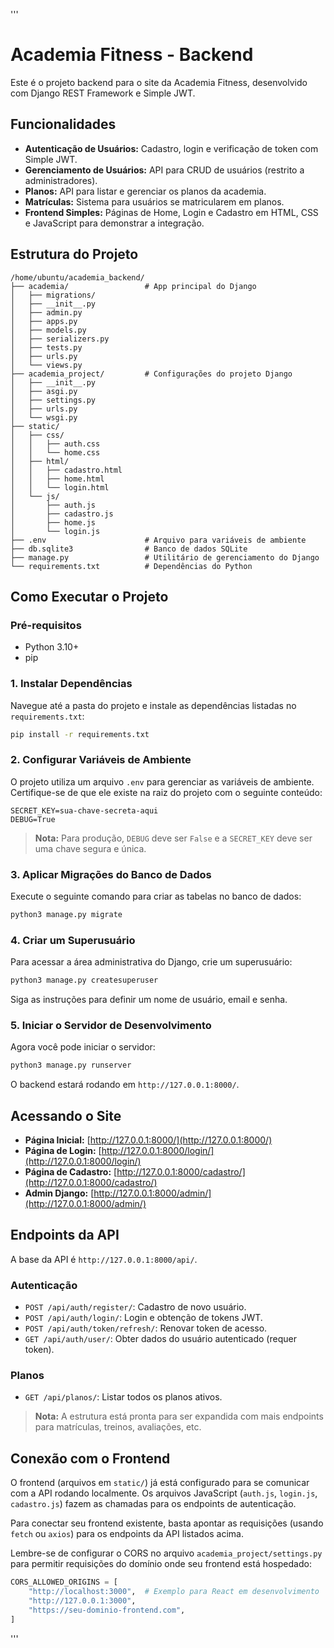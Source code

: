 '''
# Academia Fitness - Backend

Este é o projeto backend para o site da Academia Fitness, desenvolvido com Django REST Framework e Simple JWT.

## Funcionalidades

- **Autenticação de Usuários:** Cadastro, login e verificação de token com Simple JWT.
- **Gerenciamento de Usuários:** API para CRUD de usuários (restrito a administradores).
- **Planos:** API para listar e gerenciar os planos da academia.
- **Matrículas:** Sistema para usuários se matricularem em planos.
- **Frontend Simples:** Páginas de Home, Login e Cadastro em HTML, CSS e JavaScript para demonstrar a integração.

## Estrutura do Projeto

```
/home/ubuntu/academia_backend/
├── academia/                 # App principal do Django
│   ├── migrations/
│   ├── __init__.py
│   ├── admin.py
│   ├── apps.py
│   ├── models.py
│   ├── serializers.py
│   ├── tests.py
│   ├── urls.py
│   └── views.py
├── academia_project/         # Configurações do projeto Django
│   ├── __init__.py
│   ├── asgi.py
│   ├── settings.py
│   ├── urls.py
│   └── wsgi.py
├── static/
│   ├── css/
│   │   ├── auth.css
│   │   └── home.css
│   ├── html/
│   │   ├── cadastro.html
│   │   ├── home.html
│   │   └── login.html
│   └── js/
│       ├── auth.js
│       ├── cadastro.js
│       ├── home.js
│       └── login.js
├── .env                      # Arquivo para variáveis de ambiente
├── db.sqlite3                # Banco de dados SQLite
├── manage.py                 # Utilitário de gerenciamento do Django
└── requirements.txt          # Dependências do Python
```

## Como Executar o Projeto

### Pré-requisitos

- Python 3.10+
- pip

### 1. Instalar Dependências

Navegue até a pasta do projeto e instale as dependências listadas no `requirements.txt`:

```bash
pip install -r requirements.txt
```

### 2. Configurar Variáveis de Ambiente

O projeto utiliza um arquivo `.env` para gerenciar as variáveis de ambiente. Certifique-se de que ele existe na raiz do projeto com o seguinte conteúdo:

```
SECRET_KEY=sua-chave-secreta-aqui
DEBUG=True
```

> **Nota:** Para produção, `DEBUG` deve ser `False` e a `SECRET_KEY` deve ser uma chave segura e única.

### 3. Aplicar Migrações do Banco de Dados

Execute o seguinte comando para criar as tabelas no banco de dados:

```bash
python3 manage.py migrate
```

### 4. Criar um Superusuário

Para acessar a área administrativa do Django, crie um superusuário:

```bash
python3 manage.py createsuperuser
```

Siga as instruções para definir um nome de usuário, email e senha.

### 5. Iniciar o Servidor de Desenvolvimento

Agora você pode iniciar o servidor:

```bash
python3 manage.py runserver
```

O backend estará rodando em `http://127.0.0.1:8000/`.

## Acessando o Site

- **Página Inicial:** [http://127.0.0.1:8000/](http://127.0.0.1:8000/)
- **Página de Login:** [http://127.0.0.1:8000/login/](http://127.0.0.1:8000/login/)
- **Página de Cadastro:** [http://127.0.0.1:8000/cadastro/](http://127.0.0.1:8000/cadastro/)
- **Admin Django:** [http://127.0.0.1:8000/admin/](http://127.0.0.1:8000/admin/)

## Endpoints da API

A base da API é `http://127.0.0.1:8000/api/`.

### Autenticação

- `POST /api/auth/register/`: Cadastro de novo usuário.
- `POST /api/auth/login/`: Login e obtenção de tokens JWT.
- `POST /api/auth/token/refresh/`: Renovar token de acesso.
- `GET /api/auth/user/`: Obter dados do usuário autenticado (requer token).

### Planos

- `GET /api/planos/`: Listar todos os planos ativos.

> **Nota:** A estrutura está pronta para ser expandida com mais endpoints para matrículas, treinos, avaliações, etc.

## Conexão com o Frontend

O frontend (arquivos em `static/`) já está configurado para se comunicar com a API rodando localmente. Os arquivos JavaScript (`auth.js`, `login.js`, `cadastro.js`) fazem as chamadas para os endpoints de autenticação.

Para conectar seu frontend existente, basta apontar as requisições (usando `fetch` ou `axios`) para os endpoints da API listados acima.

Lembre-se de configurar o CORS no arquivo `academia_project/settings.py` para permitir requisições do domínio onde seu frontend está hospedado:

```python
CORS_ALLOWED_ORIGINS = [
    "http://localhost:3000",  # Exemplo para React em desenvolvimento
    "http://127.0.0.1:3000",
    "https://seu-dominio-frontend.com",
]
```
'''
